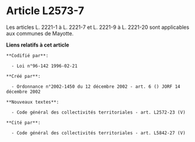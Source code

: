 # Article L2573-7

Les articles L. 2221-1 à L. 2221-7 et L. 2221-9 à L. 2221-20 sont applicables aux communes de Mayotte.

**Liens relatifs à cet article**

	**Codifié par**:

	  - Loi n°96-142 1996-02-21

	**Créé par**:

	  - Ordonnance n°2002-1450 du 12 décembre 2002 - art. 6 () JORF 14 décembre 2002

	**Nouveaux textes**:

	  - Code général des collectivités territoriales - art. L2572-23 (V)

	**Cité par**:

	  - Code général des collectivités territoriales - art. L5842-27 (V)
